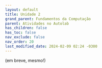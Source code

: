 ```yaml
---
layout: default
title: Unidade 2
grand_parent: Fundamentos da Computação
parent: Atividades no Autolab
has_children: false
has_toc: false
nav_exclude: false
nav_order: 20
last_modified_date: 2024-02-09 02:24 -0300
---
```


(em breve, mesmo!)
